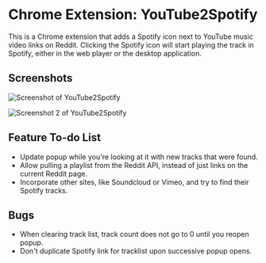 # Chrome Extension: YouTube2Spotify

This is a Chrome extension that adds a Spotify icon next to YouTube music video 
links on Reddit. Clicking the Spotify icon will start playing the track in 
Spotify, either in the web player or the desktop application.

## Screenshots

![Screenshot of YouTube2Spotify](http://github.com/moneypenny/chrome_youtube2spotify/raw/master/screenshot.png)

![Screenshot 2 of YouTube2Spotify](http://github.com/moneypenny/chrome_youtube2spotify/raw/master/screenshot2.png)

## Feature To-do List

* Update popup while you're looking at it with new tracks that were found.
* Allow pulling a playlist from the Reddit API, instead of just links on the current Reddit page.
* Incorporate other sites, like Soundcloud or Vimeo, and try to find their Spotify tracks.

## Bugs

* When clearing track list, track count does not go to 0 until you reopen popup.
* Don't duplicate Spotify link for tracklist upon successive popup opens.